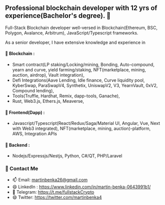 ## Professional blockchain developer with 12 yrs of experience(Bachelor's degree). 🏅
Full-Stack Blockchain developer well-versed in Blockchain(Ethereum, BSC, Polygon, Avalance, Arbitrum), JavaScript/Typescript frameworks.

As a senior developer, I have extensive knowledge and experience in
#### 🌱 Blockchain : 
- Smart contract(LP staking/Locking/mining, Bonding, Auto-compound, yearn and curve, yield farming/staking, NFT(marketplace, mining, auction, airdrop), Vault integration), 
- Defi Integrations(Aave Lending, Idle finance, Curve liquidity pool, KyberSwap, ParaSwapV4, Synthetix, UniswapV2, V3, YearnVault, 0xV2, Compound lending), 
- Tools(Truffle, Hardhat, Remix, dapp-tools, Ganache),
- Rust, Web3.js, Ethers.js, Meaverse, 
#### 🌱 Frontend(Dapp) : 
- Javascript/Typescript(React/Redux/Saga/Material UI, Angular, Vue, Next with Web3 integrated), NFT(marketplace, mining, auction)-platform, AWS, Integration APIs
#### 🌱 Backend : 
- Nodejs/Expressjs/Nestjs, Python, C#/QT, PHP/Laravel

### 💬 Contact Me
- 📫 Email: martinbenka26@gmail.com
- 😄 LinkedIn : https://www.linkedin.com/in/martin-benka-0643991b1/
- 💬 Telegram: https://t.me/fullstackCrypto
- 😄 Twitter: https://twitter.com/martinbenka4

